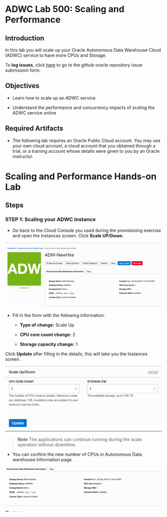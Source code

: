 # ADWC Lab 500: Scaling and Performance

## Introduction

In this lab you will scale up your Oracle Autonomous Data Warehouse Cloud (ADWC) service to have more CPUs and Storage.

To **log issues**, click [here](https://github.com/oracle/learning-library/issues/new) to go to the github oracle repository issue submission form.

## Objectives

-   Learn how to scale up an ADWC service

-   Understand the performance and concurrency impacts of scaling the ADWC service online

## Required Artifacts

-   The following lab requires an Oracle Public Cloud account. You may use your own cloud account, a cloud account that you obtained through a trial, or a training account whose details were given to you by an Oracle instructor.

# Scaling and Performance Hands-on Lab

## Steps

### STEP 1: Scaling your ADWC instance

-   Go back to the Cloud Console you used during the provisioning exercise and open the Instances screen. Click **Scale UP/Down**.

![](./images/600/Picture300-2.png)

-   Fill in the form with the following information.

    -   **Type of change:** Scale Up

    -   **CPU core count change:** 2

    -   **Storage capacity change:** 1


Click **Update** after filling in the details, this will take you the Instances screen.

![](./images/600/Picture300-3.png)

> **Note** The applications can continue running during the scale operation without downtime.

- You can confirm the new number of CPUs in Autonomous Data warehouse Information page.

![](./images/600/Picture300-5.png)